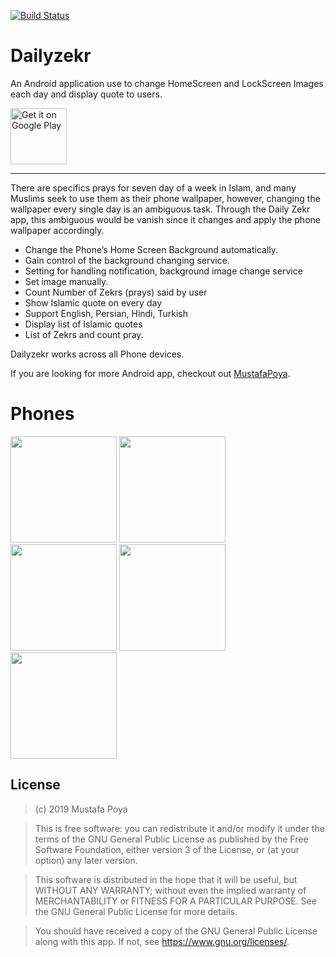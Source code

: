 [![Build Status](https://app.travis-ci.com/mustafapoya/dailyzekr.svg?branch=master)](https://app.travis-ci.com/mustafapoya/dailyzekr)

# Dailyzekr
An Android application use to change HomeScreen and LockScreen Images each day and display quote to users.

<a href='https://play.google.com/store/apps/details?id=com.ellia.dailyzekr'>
<img alt='Get it on Google Play' src='https://play.google.com/intl/en_us/badges/images/generic/en_badge_web_generic.png' height=90px/>
</a>

* * *
There are specifics prays for seven day of a week in Islam, and many Muslims seek to use them as their phone wallpaper, 
however, changing the wallpaper every single day is an ambiguous task. 
Through the Daily Zekr app, this ambiguous would be vanish since it changes and apply the phone wallpaper accordingly.
- Change the Phone’s Home Screen Background automatically.
- Gain control of the background changing service.
- Setting for handling notification, background image change service
- Set image manually.
- Count Number of Zekrs (prays) said by user
- Show Islamic quote on every day
- Support English, Persian, Hindi, Turkish
- Display list of Islamic quotes
- List of Zekrs and count pray.

Dailyzekr works across all Phone devices.

If you are looking for more Android app, checkout out [MustafaPoya](https://github.com/mustafapoya).

# Phones

<p float="left">
  <img src="https://play-lh.googleusercontent.com/yc_ZBPsl-x1FUlEyvPe2FFquSzlaohrQaWSprjYd5JwzJh2ZAF_V-awTLcpcWeP18Ukr=w2560-h1440-rw" width="170" />
  <img src="https://play-lh.googleusercontent.com/6pJZZHQOb_nGgSfpO4EOhotEH8w5oHOc1tRzLx8Ip9ZsG_R-BEfWe145VcbJHzx_ircB=w2560-h1440-rw" width="170" /> 
  <img src="https://play-lh.googleusercontent.com/WYpT6JDzCOWrXxwy1ZUl5grT1bna0-36xV3Gc01RAXSv4jmGGunmdGb_CkM7GEZmF60=w2560-h1440-rw" width="170" />
  <img src="https://play-lh.googleusercontent.com/Zbmi1NVNmq_cFtpp93rLgZoeaDlOf4SjksdTK5XBm8RMlIKL_joNyNSSbW4s12yqj-Qy=w2560-h1440-rw" width="170" />
  <img src="https://play-lh.googleusercontent.com/pD6Qsne121_Y1tXzIfRHoiB6navZ4gB8vzYAkW5zQBBUbWGk3LUmlObZCVnybswu7OYj=w2560-h1440-rw" width="170" />
</p>

## License

>(c) 2019 Mustafa Poya

>This is free software: you can redistribute it and/or modify it under the terms of the GNU General Public License as published by the Free Software Foundation, either version 3 of the License, or (at your option) any later version. 

>This software is distributed in the hope that it will be useful, but WITHOUT ANY WARRANTY; without even the implied warranty of MERCHANTABILITY or FITNESS FOR A PARTICULAR PURPOSE. See the GNU General Public License for more details. 

>You should have received a copy of the GNU General Public License along with this app. If not, see <https://www.gnu.org/licenses/>.